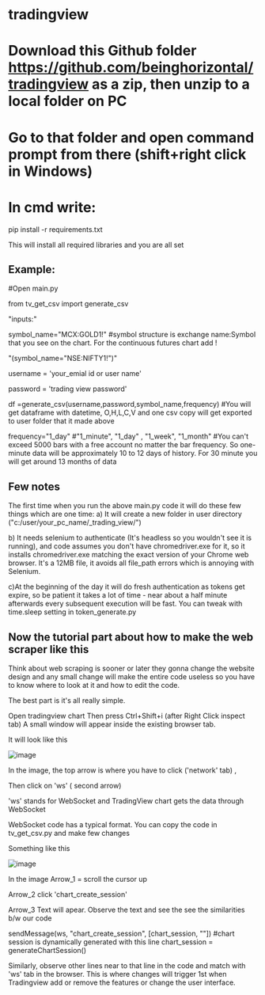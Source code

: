 # tradingview
# Download this Github folder https://github.com/beinghorizontal/tradingview as a zip, then unzip to a local folder on PC

# Go to that folder and open command prompt from there (shift+right click in Windows)

# In cmd write: 
pip install -r requirements.txt

This will install all required libraries and you are all set

## Example:
#Open main.py

from tv_get_csv import generate_csv

"inputs:"

symbol_name="MCX:GOLD1!" #symbol structure is exchange name:Symbol that you see on the chart. For the continuous futures chart add !  

"(symbol_name="NSE:NIFTY1!")"

username = 'your_emial id or user name'

password = 'trading view password'

df =generate_csv(username,password,symbol_name,frequency) #You will get dataframe with datetime, O,H,L,C,V and one csv copy will get exported to user folder that it made above

frequency="1_day" #"1_minute", "1_day" , "1_week", "1_month" #You can't exceed 5000 bars with a free account no matter the bar frequency. So one-minute data will be approximately 10 to 12 days of history. For 30 minute you will get around 13 months of data

## Few notes

The first time when you run the above main.py code it will do these few things which are one time:
a) It will create a new folder in user directory ("c:/user/your_pc_name/_trading_view/")

b) It needs selenium to authenticate (It's headless so you wouldn't see it is running), and code assumes you don't have chromedriver.exe for it, so it installs chromedriver.exe matching the exact version of your Chrome web browser. It's a 12MB file, it avoids all file_path errors which is annoying with Selenium.

c)At the beginning of the day it will do fresh authentication as tokens get expire, so be patient it takes a lot of time - near about a half minute afterwards every subsequent execution will be fast. You can tweak with time.sleep setting in token_generate.py

## Now the tutorial part about how to make the web scraper like this 

Think about web scraping is sooner or later they gonna change the website design and any small change will make the entire code useless so you have to know where to look at it and how to edit the code.

The best part is it's all really simple.

Open tradingview chart
Then press Ctrl+Shift+i (after Right Click inspect tab)
A small window will appear inside the existing browser tab.

It will look like this

![image](https://user-images.githubusercontent.com/28746824/120108487-f4172980-c182-11eb-8f94-77f20bc4a249.png)

In the image, the top arrow is where you have to click ('network' tab) , 

Then click on 'ws' ( second arrow)

'ws' stands for WebSocket and TradingView chart gets the data through WebSocket

WebSocket code has a typical format. You can copy the code in tv_get_csv.py and make few changes

 Something like this

![image](https://user-images.githubusercontent.com/28746824/120108510-11e48e80-c183-11eb-8778-839e4dbeb00b.png)

In the image Arrow_1 = scroll the cursor up

Arrow_2 click 'chart_create_session'

Arrow_3 Text will apear. Observe the text and see the see the similarities b/w our code 

sendMessage(ws, "chart_create_session", [chart_session, ""]) #chart session is dynamically generated with this line  chart_session = generateChartSession() 
 
Similarly, observe other lines near to that line in the code and match with 'ws' tab in the browser. This is where changes will trigger 1st when Tradingview add or remove the features or change the user interface.
